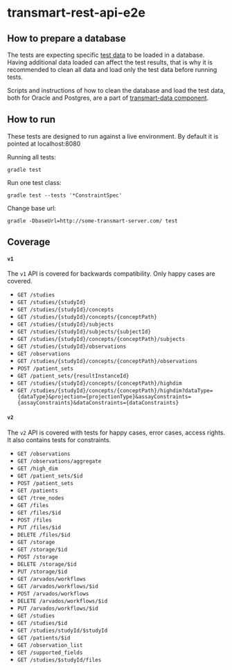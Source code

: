 # transmart-rest-api-e2e

## How to prepare a database

The tests are expecting specific [test data](../transmart-data/test_data) to be loaded in a database. Having additional data loaded can affect the test results, that is why it is recommended to clean all data and load only the test data before running tests.

Scripts and instructions of how to clean the database and load the test data, both for Oracle and Postgres, are a part of [transmart-data component](../transmart-data/test_data).

## How to run
These tests are designed to run against a live environment. By default it is pointed at localhost:8080

Running all tests:
```
gradle test
```

Run one test class: 
```
gradle test --tests '*ConstraintSpec'
```

Change base url:
```
gradle -DbaseUrl=http://some-transmart-server.com/ test
```

## Coverage
#### `v1`
The `v1` API is covered for backwards compatibility. Only happy cases are covered.
- `GET /studies`
- `GET /studies/{studyId}`
- `GET /studies/{studyId}/concepts`
- `GET /studies/{studyId}/concepts/{conceptPath}`
- `GET /studies/{studyId}/subjects`
- `GET /studies/{studyId}/subjects/{subjectId}`
- `GET /studies/{studyId}/concepts/{conceptPath}/subjects`
- `GET /studies/{studyId}/observations`
- `GET /observations`
- `GET /studies/{studyId}/concepts/{conceptPath}/observations`
- `POST /patient_sets`
- `GET /patient_sets/{resultInstanceId}`
- `GET /studies/{studyId}/concepts/{conceptPath}/highdim`
- `GET /studies/{studyId}/concepts/{conceptPath}/highdim?dataType={dataType}&projection={projectionType}&assayConstraints={assayConstraints}&dataConstraints={dataConstraints}`

#### `v2`
The `v2` API is covered with tests for happy cases, error cases, access rights.
It also contains tests for constraints.
- `GET /observations`
- `GET /observations/aggregate`
- `GET /high_dim`
- `GET /patient_sets/$id`
- `POST /patient_sets`
- `GET /patients`
- `GET /tree_nodes`
- `GET /files`
- `GET /files/$id`
- `POST /files`
- `PUT /files/$id`
- `DELETE /files/$id`
- `GET /storage`
- `GET /storage/$id`
- `POST /storage`
- `DELETE /storage/$id`
- `PUT /storage/$id`
- `GET /arvados/workflows`
- `GET /arvados/workflows/$id`
- `POST /arvados/workflows`
- `DELETE /arvados/workflows/$id`
- `PUT /arvados/workflows/$id`
- `GET /studies`
- `GET /studies/$id`
- `GET /studies/studyId/$studyId`
- `GET /patients/$id`
- `GET /observation_list`
- `GET /supported_fields`
- `GET /studies/$studyId/files`
